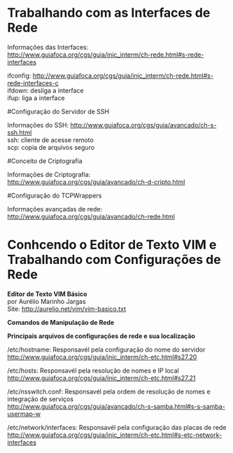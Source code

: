 <h1>Trabalhando com as Interfaces de Rede</h1>

Informações das Interfaces: http://www.guiafoca.org/cgs/guia/inic_interm/ch-rede.html#s-rede-interfaces

ifconfig: http://www.guiafoca.org/cgs/guia/inic_interm/ch-rede.html#s-rede-interfaces-c<br>
ifdown: desliga a interface<br>
ifup: liga a interface<br>

#Configuração do Servidor de SSH

Informações do SSH: http://www.guiafoca.org/cgs/guia/avancado/ch-s-ssh.html<br>
ssh: cliente de acesse remoto<br>
scp: copia de arquivos seguro<br>

#Conceito de Criptografia

Informações de Criptografia: http://www.guiafoca.org/cgs/guia/avancado/ch-d-cripto.html<br>

#Configuração do TCPWrappers

Informações avançadas de rede: http://www.guiafoca.org/cgs/guia/avancado/ch-rede.html

<h1>Conhcendo o Editor de Texto VIM e Trabalhando com Configurações de Rede</h1>

<b>Editor de Texto VIM Básico</b><br>
por Aurélio Marinho Jargas<br>
Site: http://aurelio.net/vim/vim-basico.txt

<b>Comandos de Manipulação de Rede</b><br>

<b>Principais arquivos de configurações de rede e sua localização</b><br>

/etc/hostname: Responsavél pela configuração do nome do servidor<br>
http://www.guiafoca.org/cgs/guia/inic_interm/ch-etc.html#s27.20<br>

/etc/hosts: Responsavél pela resolução de nomes e IP local<br>
http://www.guiafoca.org/cgs/guia/inic_interm/ch-etc.html#s27.21<br>

/etc/nsswitch.conf: Responsavél pela ordem de resolução de nomes e integração de serviços<br>
http://www.guiafoca.org/cgs/guia/avancado/ch-s-samba.html#s-s-samba-usermap-w<br>

/etc/network/interfaces: Responsavél pela configuração das placas de rede<br>
http://www.guiafoca.org/cgs/guia/inic_interm/ch-etc.html#s-etc-network-interfaces<br>
